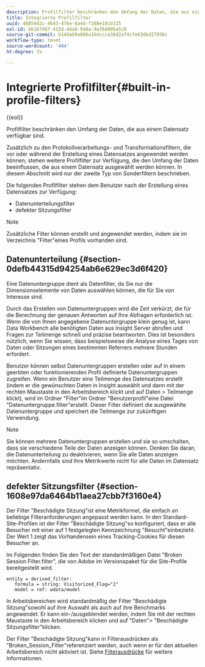 ```yaml
---
description: Profilfilter beschränken den Umfang der Daten, die aus einem Datensatz verfügbar sind.
title: Integrierte Profilfilter
uuid: d6854d2c-4643-476e-8a44-f188e18cb115
exl-id: bb167487-415d-44a8-9a0a-9a76d90ba5c0
source-git-commit: b1dda69a606a16dccca30d2a74c7e63dbd27936c
workflow-type: tm+mt
source-wordcount: '484'
ht-degree: 1%

---
```


# Integrierte Profilfilter{#built-in-profile-filters}

{{eol}}

Profilfilter beschränken den Umfang der Daten, die aus einem Datensatz verfügbar sind.

Zusätzlich zu den Protokollverarbeitungs- und Transformationsfiltern, die vor oder während der Erstellung eines Datensatzes angewendet werden können, stehen weitere Profilfilter zur Verfügung, die den Umfang der Daten beeinflussen, die aus einem Datensatz ausgewählt werden können. In diesem Abschnitt wird nur der zweite Typ von Sonderfiltern beschrieben.

Die folgenden Profilfilter stehen dem Benutzer nach der Erstellung eines Datensatzes zur Verfügung:

* Datenunterteilungsfilter
* defekter Sitzungsfilter

>[!NOTE]
>
>Zusätzliche Filter können erstellt und angewendet werden, indem sie im Verzeichnis &quot;Filter&quot;eines Profils vorhanden sind.

## Datenunterteilung {#section-0defb44315d94254ab6e629ec3d6f420}

Eine Datenuntergruppe dient als Datenfilter, da Sie nur die Dimensionselemente von Daten auswählen können, die für Sie von Interesse sind.

Durch das Erstellen von Datenuntergruppen wird die Zeit verkürzt, die für die Berechnung der genauen Antworten auf Ihre Abfragen erforderlich ist. Wenn die von Ihnen angegebene Datenuntergruppe klein genug ist, kann Data Workbench alle benötigten Daten aus Insight Server abrufen und Fragen zur Teilmenge schnell und präzise beantworten. Dies ist besonders nützlich, wenn Sie wissen, dass beispielsweise die Analyse eines Tages von Daten oder Sitzungen eines bestimmten Referrers mehrere Stunden erfordert.

Benutzer können selbst Datenuntergruppen erstellen oder auf in einem geerbten oder funktionierenden Profil definierte Datenuntergruppen zugreifen. Wenn ein Benutzer eine Teilmenge des Datensatzes erstellt (indem er die gewünschten Daten in Insight auswählt und dann mit der rechten Maustaste in den Arbeitsbereich klickt und auf Daten > Teilmenge klickt), wird im Ordner &quot;Filter&quot;im Ordner &quot;Benutzerprofil&quot;eine Datei &quot;Datenuntergruppe.filter&quot;erstellt. Dieser Filter definiert die ausgewählte Datenuntergruppe und speichert die Teilmenge zur zukünftigen Verwendung.

>[!NOTE]
>
>Sie können mehrere Datenuntergruppen erstellen und sie so umschalten, dass sie verschiedene Teile der Daten anzeigen können. Denken Sie daran, die Datenunterteilung zu deaktivieren, wenn Sie alle Daten anzeigen möchten. Andernfalls sind Ihre Metrikwerte nicht für alle Daten im Datensatz repräsentativ.

## defekter Sitzungsfilter {#section-1608e97da6464b11aea27cbb7f3160e4}

Der Filter &quot;Beschädigte Sitzung&quot;ist eine Metrikformel, die einfach an beliebige Filteranforderungen angepasst werden kann. In den Standard-Site-Profilen ist der Filter &quot;Beschädigte Sitzung&quot;so konfiguriert, dass er alle Besucher mit einer auf 1 festgelegten Kennzeichnung &quot;Besucht&quot;einbezieht. Der Wert 1 zeigt das Vorhandensein eines Tracking-Cookies für diesen Besucher an.

Im Folgenden finden Sie den Text der standardmäßigen Datei &quot;Broken Session Filter.filter&quot;, die von Adobe im Versionspaket für die Site-Profile bereitgestellt wird.

```
entity = derived_filter:
   formula = string: Visitorized_Flag="1"
   model = ref: wdata/model
```

In Arbeitsbereichen wird standardmäßig der Filter &quot;Beschädigte Sitzung&quot;sowohl auf ihre Auswahl als auch auf ihre Benchmarks angewendet. Er kann ein-/ausgeblendet werden, indem Sie mit der rechten Maustaste in den Arbeitsbereich klicken und auf &quot;Daten&quot;> &quot;Beschädigte Sitzungsfilter&quot;klicken.

Der Filter &quot;Beschädigte Sitzung&quot;kann in Filterausdrücken als &quot;Broken_Session_Filter&quot;referenziert werden, auch wenn er für den aktuellen Arbeitsbereich nicht aktiviert ist. Siehe [Filterausdrücke](https://experienceleague.adobe.com/docs/data-workbench/using/client/t-open-ins.html#Syntax_for_Identifiers) für weitere Informationen.
